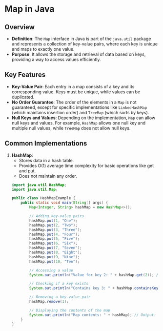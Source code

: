 # Map in Java

## Overview
- **Definition**: The `Map` interface in Java is part of the `java.util` package and represents a collection of key-value pairs, where each key is unique and maps to exactly one value.
- **Purpose**: It allows the storage and retrieval of data based on keys, providing a way to access values efficiently.

## Key Features
- **Key-Value Pair**: Each entry in a map consists of a key and its corresponding value. Keys must be unique, while values can be duplicated.
- **No Order Guarantee**: The order of the elements in a `Map` is not guaranteed, except for specific implementations like `LinkedHashMap` (which maintains insertion order) and `TreeMap` (which sorts by keys).
- **Null Keys and Values**: Depending on the implementation, `Map` can allow null keys and values. For example, `HashMap` allows one null key and multiple null values, while `TreeMap` does not allow null keys.

## Common Implementations
1. **HashMap**: 
   - Stores data in a hash table.
   - Provides O(1) average time complexity for basic operations like get and put.
   - Does not maintain any order.
   ```java
   import java.util.HashMap;
   import java.util.Map;

   public class HashMapExample {
       public static void main(String[] args) {
           Map<Integer, String> hashMap = new HashMap<>();

           // Adding key-value pairs
           hashMap.put(1, "One");
           hashMap.put(2, "Two");
           hashMap.put(3, "Three");
           hashMap.put(4, "Four");
           hashMap.put(5, "Five");
           hashMap.put(6, "Six");
           hashMap.put(7, "Seven");
           hashMap.put(8, "Eight");
           hashMap.put(9, "Nine");
           hashMap.put(10, "Ten");

           // Accessing a value
           System.out.println("Value for key 2: " + hashMap.get(2)); // Output: Two

           // Checking if a key exists
           System.out.println("Contains key 3: " + hashMap.containsKey(3)); // Output: true

           // Removing a key-value pair
           hashMap.remove(1);

           // Displaying the contents of the map
           System.out.println("Map contents: " + hashMap); // Output: {2=Two, 3=Three, 4=Four, ...}
       }
   }
